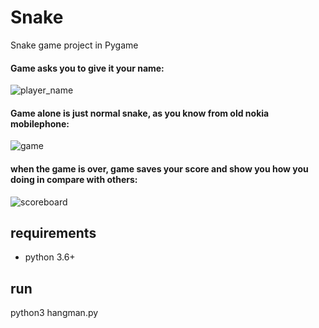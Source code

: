 # Snake
Snake game project in Pygame

#### Game asks you to give it your name:
![player_name](https://user-images.githubusercontent.com/115080043/195794018-26280452-2a29-4d8d-930d-19fab022da0b.png)

#### Game alone is just normal snake, as you know from old nokia mobilephone:
![game](https://user-images.githubusercontent.com/115080043/195794139-f5b8ab48-d6ba-4bfe-a664-4609ad287c2f.png)


#### when the game is over, game saves your score and show you how you doing in compare with others:
![scoreboard](https://user-images.githubusercontent.com/115080043/195794149-94da9c40-bf9a-4612-9078-ba283449932a.png)




## requirements
- python 3.6+

## run
python3 hangman.py
